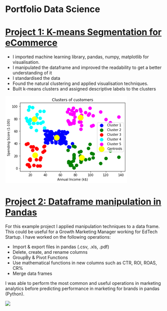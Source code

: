 # Portfolio Data Science 

# [Project 1: K-means Segmentation for eCommerce](https://github.com/PlayingNumbers/ds_salary_proj) 
* I imported machine learning library, pandas, numpy, matplotlib for visualisation. 
* I manipulated the dataframe and improved the readability to get a better understanding of it 
* I standardised the data 
* Found the natural clustering and applied visualisation techniques.   
* Built k-means clusters and assigned descriptive labels to the clusters 

![](/images/kmeans-ecommerce.png)


# [Project 2: Dataframe manipulation in Pandas](https://github.com/PlayingNumbers/ball_image_classifier) 
For this example project I applied manipulation techniques to a data frame. This could be useful for a Growth Marketing Manager working for EdTech Startup. I have worked on the following operations:
- Import & export files in pandas (.csv, .xls, .pdf) 
- Delete, create, and rename columns
- GroupBy & Pivot Functions
- Use mathematical functions in new columns such as CTR, ROI, ROAS, CR% 
- Merge data frames

I was able to perform the most common and useful operations in marketing analytics before predicting performance in marketing for brands in pandas (Python). 

![](/images/matrix_results.png)
